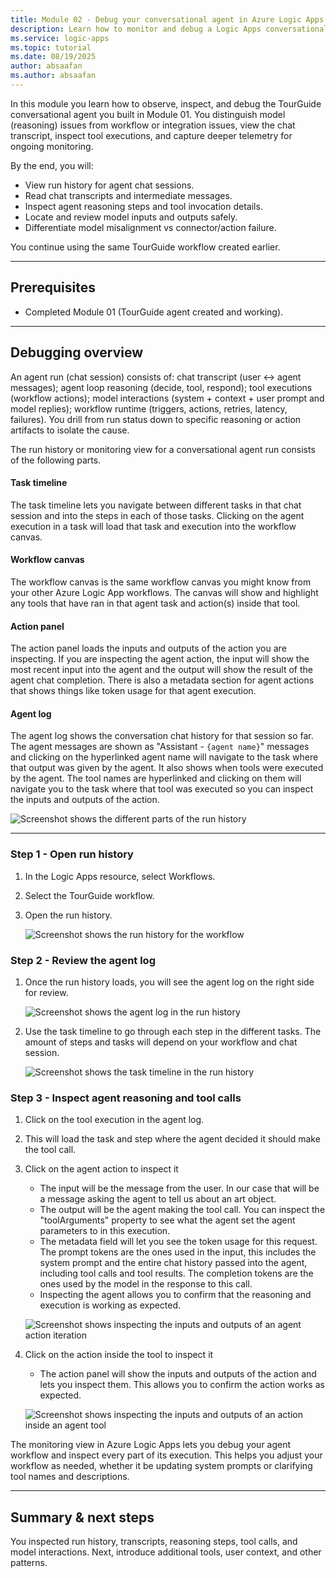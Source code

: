 ```yaml
--- 
title: Module 02 - Debug your conversational agent in Azure Logic Apps
description: Learn how to monitor and debug a Logic Apps conversational agent using run history, chat transcripts, tool calls, and model inputs/outputs.
ms.service: logic-apps
ms.topic: tutorial
ms.date: 08/19/2025
author: absaafan
ms.author: absaafan
---
```


In this module you learn how to observe, inspect, and debug the TourGuide conversational agent you built in Module 01. You distinguish model (reasoning) issues from workflow or integration issues, view the chat transcript, inspect tool executions, and capture deeper telemetry for ongoing monitoring.

By the end, you will:
- View run history for agent chat sessions.
- Read chat transcripts and intermediate messages.
- Inspect agent reasoning steps and tool invocation details.
- Locate and review model inputs and outputs safely.
- Differentiate model misalignment vs connector/action failure.

You continue using the same TourGuide workflow created earlier.

---

## Prerequisites
- Completed Module 01 (TourGuide agent created and working).

---

## Debugging overview
An agent run (chat session) consists of: chat transcript (user ↔ agent messages); agent loop reasoning (decide, tool, respond); tool executions (workflow actions); model interactions (system + context + user prompt and model replies); workflow runtime (triggers, actions, retries, latency, failures). You drill from run status down to specific reasoning or action artifacts to isolate the cause.

The run history or monitoring view for a conversational agent run consists of the following parts.

#### Task timeline
The task timeline lets you navigate between different tasks in that chat session and into the steps in each of those tasks. Clicking on the agent execution in a task will load that task and execution into the workflow canvas.

#### Workflow canvas
The workflow canvas is the same workflow canvas you might know from your other Azure Logic App workflows. The canvas will show and highlight any tools that have ran in that agent task and action(s) inside that tool.

#### Action panel
The action panel loads the inputs and outputs of the action you are inspecting. If you are inspecting the agent action, the input will show the most recent input into the agent and the output will show the result of the agent chat completion. There is also a metadata section for agent actions that shows things like token usage for that agent execution.

#### Agent log
The agent log shows the conversation chat history for that session so far. The agent messages are shown as "Assistant - `{agent name}`" messages and clicking on the hyperlinked agent name will navigate to the task where that output was given by the agent.
It also shows when tools were executed by the agent. The tool names are hyperlinked and clicking on them will navigate you to the task where that tool was executed so you can inspect the inputs and outputs of the action.

![Screenshot shows the different parts of the run history](media/02-debug-agent/run-history-overview.png)

---

### Step 1 - Open run history
1. In the Logic Apps resource, select Workflows.
1. Select the TourGuide workflow.
1. Open the run history.

    ![Screenshot shows the run history for the workflow](media/02-debug-agent/logicapp-run-history.png)

### Step 2 - Review the agent log
1. Once the run history loads, you will see the agent log on the right side for review.

    ![Screenshot shows the agent log in the run history](media/02-debug-agent/run-history-agent-log.png)

1. Use the task timeline to go through each step in the different tasks. The amount of steps and tasks will depend on your workflow and chat session.

    ![Screenshot shows the task timeline in the run history](media/02-debug-agent/run-history-task-timeline.png)

### Step 3 - Inspect agent reasoning and tool calls
1. Click on the tool execution in the agent log.
1. This will load the task and step where the agent decided it should make the tool call.
1. Click on the agent action to inspect it
    - The input will be the message from the user. In our case that will be a message asking the agent to tell us about an art object.
    - The output will be the agent making the tool call. You can inspect the "toolArguments" property to see what the agent set the agent parameters to in this execution.
    - The metadata field will let you see the token usage for this request. The prompt tokens are the ones used in the input, this includes the system prompt and the entire chat history passed into the agent, including tool calls and tool results. The completion tokens are the ones used by the model in the response to this call.
    - Inspecting the agent allows you to confirm that the reasoning and execution is working as expected.

    ![Screenshot shows inspecting the inputs and outputs of an agent action iteration](media/02-debug-agent/inspect-agent-outputs.png)

1. Click on the action inside the tool to inspect it
    - The action panel will show the inputs and outputs of the action and lets you inspect them. This allows you to confirm the action works as expected.

    ![Screenshot shows inspecting the inputs and outputs of an action inside an agent tool](media/02-debug-agent/inspect-tool-actions.png)

The monitoring view in Azure Logic Apps lets you debug your agent workflow and inspect every part of its execution. This helps you adjust your workflow as needed, whether it be updating system prompts or clarifying tool names and descriptions.

---

## Summary & next steps
You inspected run history, transcripts, reasoning steps, tool calls, and model interactions. Next, introduce additional tools, user context, and other patterns.
